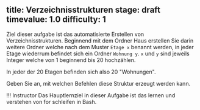 title: Verzeichnisstrukturen
stage: draft
timevalue: 1.0
difficulty: 1
---

Ziel dieser aufgabe ist das automatisierte Erstellen von Verzeichnisstrukturen. Beginnend mit dem Ordner Haus erstellen Sie darin weitere Ordner welche nach dem Muster `Etage x` benannt werden, in jeder Etage wiederrum befindet sich ein Ordner `Wohnung y`. `x` und `y` sind jeweils Integer welche von 1 beginnend bis 20 hochzählen.

In jeder der 20 Etagen befinden sich also 20 "Wohnungen".

Geben Sie an, mit welchen Befehlen diese Struktur erzeugt werden kann.

!!! Instructor
    Das Hauptlernziel in dieser Aufgabe ist das lernen und verstehen von for schleifen in Bash.